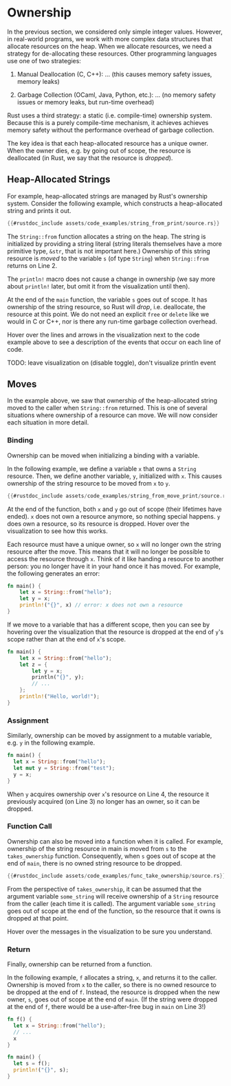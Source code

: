 # Ownership

In the previous section, we considered only simple integer values. 
However, in real-world programs, we work with more complex data structures that 
allocate resources on the heap. 
When we allocate resources, we need a strategy for de-allocating these resources.
Other programming languages use one of two strategies:

1. Manual Deallocation (C, C++): ... (this causes memory safety issues, memory leaks)

2. Garbage Collection (OCaml, Java, Python, etc.): ... (no memory safety issues or memory leaks, but run-time overhead)

Rust uses a third strategy: a static (i.e. compile-time) ownership system. Because this is a purely compile-time mechanism, it achieves achieves memory safety without the performance overhead of garbage collection. 

The key idea is that each heap-allocated resource has a unique owner.
When the owner dies, e.g. by going out of scope, the resource is deallocated (in Rust, we say that the resource is *dropped*).

## Heap-Allocated Strings

For example, heap-allocated strings are managed by Rust's ownership system. Consider the following example, which constructs a heap-allocated string and prints it out.

```rust
{{#rustdoc_include assets/code_examples/string_from_print/source.rs}}
```
<div class="flex-container vis_block" style="position:relative; margin-left:-75px; margin-right:-75px; display: none;">
  <object type="image/svg+xml" class="string_from_print code_panel" data="assets/code_examples/string_from_print/vis_code.svg"></object>
  <object type="image/svg+xml" class="string_from_print tl_panel" data="assets/code_examples/string_from_print/vis_timeline.svg" style="width: auto;" onmouseenter="helpers('string_from_print')"></object>
</div>

The `String::from` function allocates a string on the heap. The string is initialized by providing a string literal (string literals themselves have a more primitive type, `&str`, that is not important here.)
Ownership of this string resource is *moved* to the variable `s` (of type `String`) when `String::from` returns on Line 2.

The `println!` macro does not cause a change in ownership (we say more about `println!` later, but omit it from the visualization until then).

At the end of the `main` function, the variable `s` goes out of scope. It has ownership of the string resource, so Rust will *drop*, i.e. deallocate, the resource at this point.
We do not need an explicit `free` or `delete` like we would in C or C++, nor is there any run-time garbage collection overhead. 

Hover over the lines and arrows in the visualization next to the code example above to see a description of the events that occur on each line of code.

TODO: leave visualization on (disable toggle), don't visualize println event

## Moves

In the example above, we saw that ownership of the heap-allocated string moved to the caller when `String::from` returned. 
This is one of several situations where ownership of a resource can move. We will now consider each situation in more detail. 

### Binding
Ownership can be moved when initializing a binding with a variable. 

In the following example, we define a variable `x` that owns a `String` resource. 
Then, we define another variable, `y`, initialized with `x`.
This causes ownership of the string resource to be moved from `x` to `y`. 

```rust
{{#rustdoc_include assets/code_examples/string_from_move_print/source.rs}}
```
<div class="flex-container vis_block" style="position:relative; margin-left:-75px; margin-right:-75px; display: none;">
  <object type="image/svg+xml" class="string_from_move_print code_panel" data="assets/code_examples/string_from_move_print/vis_code.svg"></object>
  <object type="image/svg+xml" class="string_from_move_print tl_panel" data="assets/code_examples/string_from_move_print/vis_timeline.svg" style="width: auto;" onmouseenter="helpers('string_from_move_print')"></object>
</div>

At the end of the function, both `x` and `y` go out of scope (their lifetimes have ended). 
`x` does not own a resource anymore, so nothing special happens.
`y` does own a resource, so its resource is dropped.
Hover over the visualization to see how this works.

Each resource must have a unique owner, so `x` will no longer own the string resource after the move. 
This means that it will no longer be possible to access the resource through `x`.
Think of it like handing a resource to another person: you no longer have it in your hand once it has moved. 
For example, the following generates an error:

```rust
fn main() {
    let x = String::from("hello");
    let y = x;
    println!("{}", x) // error: x does not own a resource
}
```

If we move to a variable that has a different scope, then you can see by hovering over the visualization 
that the resource is dropped at the end of `y`'s scope rather than at the end of `x`'s scope.

```rust
fn main() {
    let x = String::from("hello");
    let z = {
        let y = x;
        println("{}", y);
        // ...
    };
    println!("Hello, world!");
}
```

### Assignment

Similarly, ownership can be moved by assignment to a mutable variable, e.g. `y` in the following example.

```rust
fn main() {
  let x = String::from("hello");
  let mut y = String::from("test");
  y = x;
}
```

When `y` acquires ownership over `x`'s resource on Line 4, 
the resource it previously acquired (on Line 3) no longer has an owner, so 
it can be dropped.

### Function Call

Ownership can also be moved into a function when it is called. For example, 
ownership of the string resource in main is moved from `s` to the `takes_ownership` function. 
Consequently, when `s` goes out of scope at the end of `main`, there is no owned string resource to be dropped.

```rust
{{#rustdoc_include assets/code_examples/func_take_ownership/source.rs}}
```
<div class="flex-container vis_block" style="position:relative; margin-left:-75px; margin-right:-75px; display: none;">
  <object type="image/svg+xml" class="func_take_ownership code_panel" data="assets/code_examples/func_take_ownership/vis_code.svg"></object>
  <object type="image/svg+xml" class="func_take_ownership tl_panel" data="assets/code_examples/func_take_ownership/vis_timeline.svg" style="width: auto;" onmouseenter="helpers('func_take_ownership')"></object>
</div>

From the perspective of `takes_ownership`, it can be assumed that the argument variable `some_string` will receive ownership of a `String` resource from the caller 
(each time it is called). The argument variable `some_string` goes out of scope at the end of the function, so the resource that it owns is dropped at that point.

Hover over the messages in the visualization to be sure you understand.

### Return

Finally, ownership can be returned from a function. 

In the following example, `f` allocates a string, `x`, 
and returns it to the caller. Ownership is moved from `x`
to the caller, so there is no owned resource to be dropped
at the end of `f`. 
Instead, the resource is dropped when the new owner, `s`,
goes out of scope at the end of `main`. 
(If the string were dropped at the end of `f`, 
there would be a use-after-free bug in `main` on Line 3!)

```rust
fn f() {
  let x = String::from("hello");
  // ...
  x
} 

fn main() {
  let s = f();
  println!("{}", s);
}
```
